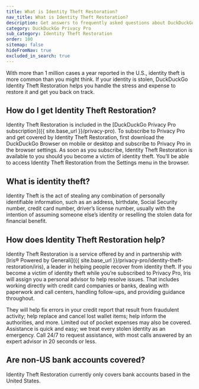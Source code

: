 ```yaml
---
title: What is Identity Theft Restoration?
nav_title: What is Identity Theft Restoration?
description: Get answers to frequently asked questions about DuckDuckGo Identity Theft Restoration, which helps you restore your identity if it is stolen.
category: DuckDuckGo Privacy Pro
sub_category: Identity Theft Restoration
order: 100
sitemap: false
hideFromNav: true
excluded_in_search: true
---
```


With more than 1 million cases a year reported in the U.S., identity theft is more common than you might think. If your identity is stolen, DuckDuckGo Identity Theft Restoration helps you handle the stress and expense to restore it and get you back on track.

## How do I get Identity Theft Restoration?

Identity Theft Restoration is included in the [DuckDuckGo Privacy Pro subscription]({{ site.base_url }}/privacy-pro). To subscribe to Privacy Pro and get covered by Identity Theft Restoration, first download the DuckDuckGo Browser on mobile or desktop and subscribe to Privacy Pro in the browser settings. As soon as you subscribe, Identity Theft Restoration is available to you should you become a victim of identity theft. You’ll be able to access Identity Theft Restoration from the Settings menu in the browser.

## What is identity theft?

Identity Theft is the act of stealing any combination of personally identifiable information, such as an address, birthdate, Social Security number, credit card number, driver’s license number, usually with the intention of assuming someone else’s identity or reselling the stolen data for financial benefit.

## How does Identity Theft Restoration help?

Identity Theft Restoration is a service offered by and in partnership with [Iris® Powered by Generali]({{ site.base_url }}/privacy-pro/identity-theft-restoration/iris), a leader in helping people recover from identity theft. If you become a victim of identity theft while you’re subscribed to Privacy Pro, Iris will assign you a personal advisor to help resolve issues. That includes working directly with credit card companies or banks, dealing with paperwork and call centers, handling follow-ups, and providing guidance throughout.

They will help fix errors in your credit report that result from fraudulent activity; help replace and cancel lost wallet items; help inform the authorities, and more. Limited out of pocket expenses may also be covered. Assistance is quick and easy; we treat every stolen identity as an emergency. Call 24/7 to request assistance, with most calls answered by an expert advisor in 20 seconds or less.

## Are non-US bank accounts covered?

Identity Theft Restoration currently only covers bank accounts based in the United States.
